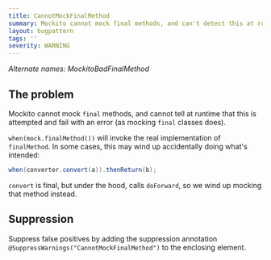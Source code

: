 ```yaml
---
title: CannotMockFinalMethod
summary: Mockito cannot mock final methods, and can't detect this at runtime
layout: bugpattern
tags: ''
severity: WARNING
---
```


<!--
*** AUTO-GENERATED, DO NOT MODIFY ***
To make changes, edit the @BugPattern annotation or the explanation in docs/bugpattern.
-->

_Alternate names: MockitoBadFinalMethod_

## The problem
Mockito cannot mock `final` methods, and cannot tell at runtime that this is
attempted and fail with an error (as mocking `final` classes does).

`when(mock.finalMethod())` will invoke the real implementation of `finalMethod`.
In some cases, this may wind up accidentally doing what's intended:

```java
when(converter.convert(a)).thenReturn(b);
```

`convert` is final, but under the hood, calls `doForward`, so we wind up mocking
that method instead.

## Suppression
Suppress false positives by adding the suppression annotation `@SuppressWarnings("CannotMockFinalMethod")` to the enclosing element.
